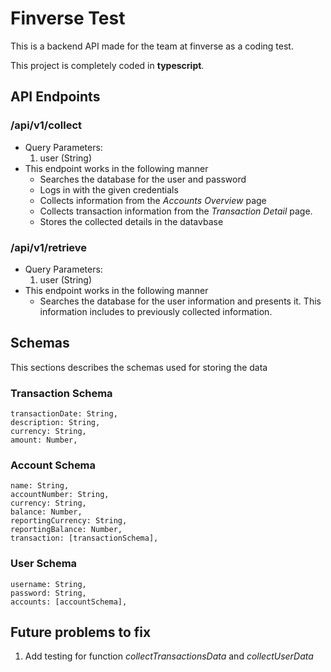 # Finverse Test

This is a backend API made for the team at finverse as a coding test.

This project is completely coded in **typescript**.

## API Endpoints

### /api/v1/collect 
- Query Parameters: 
    1. user (String)
- This endpoint works in the following manner
  - Searches the database for the user and password
  - Logs in with the given credentials
  - Collects information from the _Accounts Overview_ page 
  - Collects transaction information from the _Transaction Detail_ page.
  - Stores the collected details in the datavbase

### /api/v1/retrieve
- Query Parameters: 
   1. user (String)
- This endpoint works in the following manner
  -  Searches the database for the user information and presents it. This information includes to previously collected information.

## Schemas

This sections describes the schemas used for storing the data

### Transaction Schema

    transactionDate: String,
    description: String,
    currency: String,
    amount: Number,

### Account Schema

    name: String,
    accountNumber: String,
    currency: String,
    balance: Number,
    reportingCurrency: String,
    reportingBalance: Number,
    transaction: [transactionSchema],

### User Schema

    username: String,
    password: String,
    accounts: [accountSchema],

## Future problems to fix

1. Add testing for function _collectTransactionsData_ and _collectUserData_ 